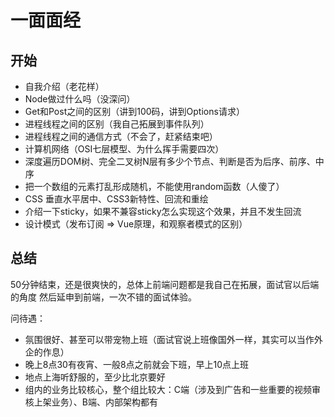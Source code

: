# 一面面经

## 开始
- 自我介绍（老花样）
- Node做过什么吗（没深问）
- Get和Post之间的区别（讲到100码，讲到Options请求）
- 进程线程之间的区别（我自己拓展到事件队列）
- 进程线程之间的通信方式（不会了，赶紧结束吧）
- 计算机网络（OSI七层模型、为什么挥手需要四次）
- 深度遍历DOM树、完全二叉树N层有多少个节点、判断是否为后序、前序、中序
- 把一个数组的元素打乱形成随机，不能使用random函数（人傻了）
- CSS 垂直水平居中、CSS3新特性、回流和重绘
- 介绍一下sticky，如果不兼容sticky怎么实现这个效果，并且不发生回流
- 设计模式（发布订阅 => Vue原理，和观察者模式的区别）


## 总结
50分钟结束，还是很爽快的，总体上前端问题都是我自己在拓展，面试官以后端的角度
然后延申到前端，一次不错的面试体验。

问待遇：
- 氛围很好、甚至可以带宠物上班（面试官说上班像国外一样，其实可以当作外企的作息）
- 晚上8点30有夜宵、一般8点之前就会下班，早上10点上班
- 地点上海听舒服的，至少比北京要好
- 组内的业务比较核心，整个组比较大：C端（涉及到广告和一些重要的视频审核上架业务）、B端、内部架构都有
